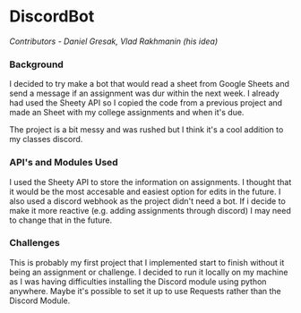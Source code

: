 # DiscordBot
*Contributors -*
*Daniel Gresak,*
*Vlad Rakhmanin (his idea)*

### Background
I decided to try make a bot that would read a sheet from Google Sheets and send a message if an assignment was dur within the next week.
I already had used the Sheety API so I copied the code from a previous project and made an Sheet with my college assignments and when it's due.

The project is a bit messy and was rushed but I think it's a cool addition to my classes discord.

### API's and Modules Used

I used the Sheety API to store the information on assignments. I thought that it would be the most accesable and easiest option for edits in the future.
I also used a discord webhook as the project didn't need a bot. If i decide to make it more reactive (e.g. adding assignments through discord) I may need to change 
that in the future. 

### Challenges

This is probably my first project that I implemented start to finish without it being an assignment or challenge. I decided to run it locally on my machine as
I was having difficulties installing the Discord module using python anywhere. Maybe it's possible to set it up to use Requests rather than the Discord Module. 

